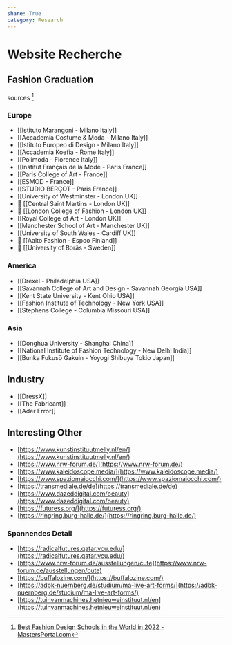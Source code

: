```yaml
---
share: True
category: Research
---
```

# Website Recherche

## Fashion Graduation
sources [^1]

[^1]: [Best Fashion Design Schools in the World in 2022 - MastersPortal.com](https://www.mastersportal.com/articles/2780/best-fashion-design-schools-in-the-world-in-2022.html)

### Europe
- [[Istituto Marangoni - Milano Italy]]
- [[Accademia Costume & Moda - Milano Italy]]
- [[Istituto Europeo di Design - Milano Italy]]
- [[Accademia Koefia - Rome Italy]]
- [[Polimoda - Florence Italy]]
- [[Institut Français de la Mode - Paris France]]
- [[Paris College of Art - France]]
- [[ESMOD - France]]
- [[STUDIO BERÇOT - Paris France]]
- [[University of Westminster - London UK]]
- 🔎 [[Central Saint Martins - London UK]]
- 🔎 [[London College of Fashion - London UK]]
- [[Royal College of Art - London UK]]
- [[Manchester School of Art - Manchester UK]]
- [[University of South Wales - Cardiff UK]]
- 🔎 [[Aalto Fashion - Espoo Finland]]
- 🔎 [[University of Borås - Sweden]]

### America
- [[Drexel - Philadelphia USA]]
- [[Savannah College of Art and Design - Savannah Georgia USA]]
- [[Kent State University - Kent Ohio USA]]
- [[Fashion Institute of Technology - New York USA]]
- [[Stephens College  - Columbia Missouri USA]]

### Asia
- [[Donghua University - Shanghai China]]
- [[National Institute of Fashion Technology - New Delhi India]]
- [[Bunka Fukusō Gakuin - Yoyogi Shibuya Tokio Japan]]

## Industry
- [[DressX]]
- [[The Fabricant]]
- [[Ader Error]]

## Interesting Other
- [https://www.kunstinstituutmelly.nl/en/](https://www.kunstinstituutmelly.nl/en/)
- [https://www.nrw-forum.de/](https://www.nrw-forum.de/)
- [https://www.kaleidoscope.media/](https://www.kaleidoscope.media/)
- [https://www.spaziomaiocchi.com/](https://www.spaziomaiocchi.com/)
- [https://transmediale.de/de](https://transmediale.de/de)
- [https://www.dazeddigital.com/beauty](https://www.dazeddigital.com/beauty)
- [https://futuress.org/](https://futuress.org/)
- [https://ringring.burg-halle.de/](https://ringring.burg-halle.de/)

### Spannendes Detail
- [https://radicalfutures.qatar.vcu.edu/](https://radicalfutures.qatar.vcu.edu/)
- [https://www.nrw-forum.de/ausstellungen/cute](https://www.nrw-forum.de/ausstellungen/cute)
- [https://buffalozine.com/](https://buffalozine.com/)
- [https://adbk-nuernberg.de/studium/ma-live-art-forms/](https://adbk-nuernberg.de/studium/ma-live-art-forms/)
- [https://tuinvanmachines.hetnieuweinstituut.nl/en](https://tuinvanmachines.hetnieuweinstituut.nl/en)